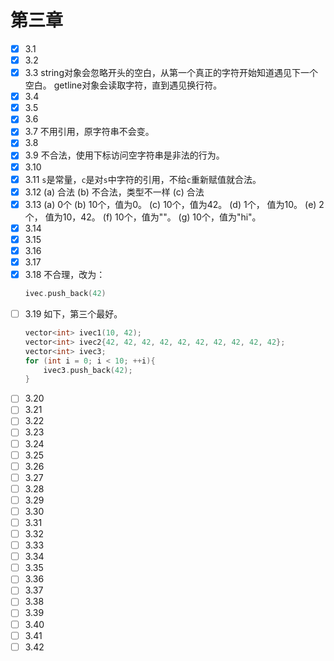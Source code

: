 # 第三章
- [x] 3.1
- [x] 3.2
- [x] 3.3
    string对象会忽略开头的空白，从第一个真正的字符开始知道遇见下一个空白。
    getline对象会读取字符，直到遇见换行符。
- [x] 3.4
- [x] 3.5
- [x] 3.6
- [x] 3.7
    不用引用，原字符串不会变。
- [x] 3.8
- [x] 3.9
    不合法，使用下标访问空字符串是非法的行为。
- [x] 3.10
- [x] 3.11
    `s`是常量，`c`是对`s`中字符的引用，不给`c`重新赋值就合法。
- [x] 3.12
    (a) 合法
    (b) 不合法，类型不一样
    (c) 合法
- [x] 3.13
    (a) 0个
    (b) 10个，值为0。
    (c) 10个，值为42。
    (d) 1个， 值为10。
    (e) 2个， 值为10，42。
    (f) 10个，值为""。
    (g) 10个，值为"hi"。
- [x] 3.14
- [x] 3.15
- [x] 3.16
- [x] 3.17
- [x] 3.18
    不合理，改为：
    ```cpp
    ivec.push_back(42)
    ```
- [ ] 3.19
    如下，第三个最好。
    ```cpp
    vector<int> ivec1(10, 42);
    vector<int> ivec2{42, 42, 42, 42, 42, 42, 42, 42, 42, 42};
    vector<int> ivec3;
    for (int i = 0; i < 10; ++i){
        ivec3.push_back(42);
    }
- [ ] 3.20
- [ ] 3.21
- [ ] 3.22
- [ ] 3.23
- [ ] 3.24
- [ ] 3.25
- [ ] 3.26
- [ ] 3.27
- [ ] 3.28
- [ ] 3.29
- [ ] 3.30
- [ ] 3.31
- [ ] 3.32
- [ ] 3.33
- [ ] 3.34
- [ ] 3.35
- [ ] 3.36
- [ ] 3.37
- [ ] 3.38
- [ ] 3.39
- [ ] 3.40
- [ ] 3.41
- [ ] 3.42
